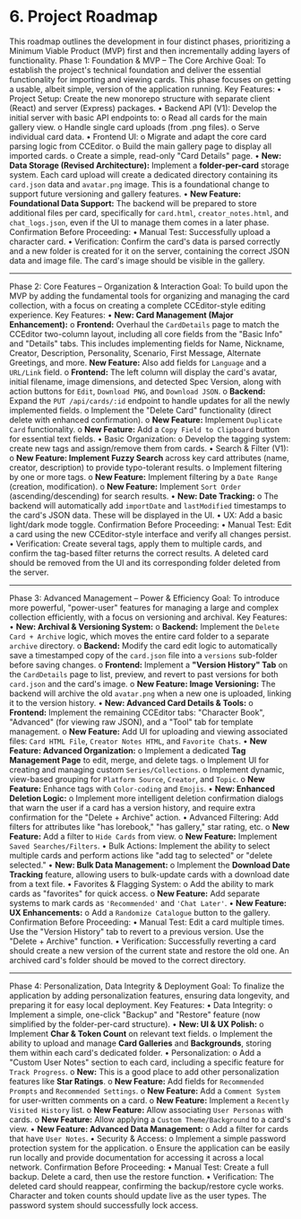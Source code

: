 # 6. Project Roadmap
This roadmap outlines the development in four distinct phases, prioritizing a Minimum Viable Product (MVP) first and then incrementally adding layers of functionality.
Phase 1: Foundation & MVP – The Core Archive
Goal: To establish the project's technical foundation and deliver the essential functionality for importing and viewing cards. This phase focuses on getting a usable, albeit simple, version of the application running.
Key Features:
•	Project Setup: Create the new monorepo structure with separate client (React) and server (Express) packages.
•	Backend API (V1): Develop the initial server with basic API endpoints to:
o	Read all cards for the main gallery view.
o	Handle single card uploads (from .png files).
o	Serve individual card data.
•	Frontend UI:
o	Migrate and adapt the core card parsing logic from CCEditor.
o	Build the main gallery page to display all imported cards.
o	Create a simple, read-only "Card Details" page.
•	**New: Data Storage (Revised Architecture):** Implement a **folder-per-card** storage system. Each card upload will create a dedicated directory containing its `card.json` data and `avatar.png` image. This is a foundational change to support future versioning and gallery features.
•	**New Feature: Foundational Data Support:** The backend will be prepared to store additional files per card, specifically for `card.html`, `creator_notes.html`, and `chat_logs.json`, even if the UI to manage them comes in a later phase.
Confirmation Before Proceeding:
•	Manual Test: Successfully upload a character card.
•	Verification: Confirm the card's data is parsed correctly and a new folder is created for it on the server, containing the correct JSON data and image file. The card's image should be visible in the gallery.

---
Phase 2: Core Features – Organization & Interaction
Goal: To build upon the MVP by adding the fundamental tools for organizing and managing the card collection, with a focus on creating a complete CCEditor-style editing experience.
Key Features:
•	**New: Card Management (Major Enhancement):**
o	**Frontend:** Overhaul the `CardDetails` page to match the CCEditor two-column layout, including all core fields from the "Basic Info" and "Details" tabs. This includes implementing fields for Name, Nickname, Creator, Description, Personality, Scenario, First Message, Alternate Greetings, and more. **New Feature:** Also add fields for `Language` and a `URL/Link` field.
o	**Frontend:** The left column will display the card's avatar, initial filename, image dimensions, and detected Spec Version, along with action buttons for `Edit`, `Download PNG`, and `Download JSON`.
o	**Backend:** Expand the `PUT /api/cards/:id` endpoint to handle updates for all the newly implemented fields.
o	Implement the "Delete Card" functionality (direct delete with enhanced confirmation).
o	**New Feature:** Implement `Duplicate Card` functionality.
o	**New Feature:** Add a `Copy Field to Clipboard` button for essential text fields.
•	Basic Organization:
o	Develop the tagging system: create new tags and assign/remove them from cards.
•	Search & Filter (V1):
o	**New Feature: Implement Fuzzy Search** across key card attributes (name, creator, description) to provide typo-tolerant results.
o	Implement filtering by one or more tags.
o	**New Feature:** Implement filtering by a `Date Range` (creation, modification).
o	**New Feature:** Implement `Sort Order` (ascending/descending) for search results.
•	**New: Date Tracking:**
o	The backend will automatically add `importDate` and `lastModified` timestamps to the card's JSON data. These will be displayed in the UI.
•	UX: Add a basic light/dark mode toggle.
Confirmation Before Proceeding:
•	Manual Test: Edit a card using the new CCEditor-style interface and verify all changes persist.
•	Verification: Create several tags, apply them to multiple cards, and confirm the tag-based filter returns the correct results. A deleted card should be removed from the UI and its corresponding folder deleted from the server.

---
Phase 3: Advanced Management – Power & Efficiency
Goal: To introduce more powerful, "power-user" features for managing a large and complex collection efficiently, with a focus on versioning and archival.
Key Features:
•	**New: Archival & Versioning System:**
o	**Backend:** Implement the `Delete Card + Archive` logic, which moves the entire card folder to a separate `archive` directory.
o	**Backend:** Modify the card edit logic to automatically save a timestamped copy of the `card.json` file into a `versions` sub-folder before saving changes.
o	**Frontend:** Implement a **"Version History" Tab** on the `CardDetails` page to list, preview, and revert to past versions for both `card.json` and the card's image.
o	**New Feature: Image Versioning:** The backend will archive the old `avatar.png` when a new one is uploaded, linking it to the version history.
•	**New: Advanced Card Details & Tools:**
o	**Frontend:** Implement the remaining CCEditor tabs: "Character Book", "Advanced" (for viewing raw JSON), and a "Tool" tab for template management.
o	**New Feature:** Add UI for uploading and viewing associated files: `Card HTML File`, `Creator Notes HTML`, and `Favorite Chats`.
•	**New Feature: Advanced Organization:**
o	Implement a dedicated **Tag Management Page** to edit, merge, and delete tags.
o	Implement UI for creating and managing custom `Series/Collections`.
o	Implement dynamic, view-based grouping for `Platform Source`, `Creator`, and `Topic`.
o	**New Feature:** Enhance tags with `Color-coding` and `Emojis`.
•	**New: Enhanced Deletion Logic:**
o	Implement more intelligent deletion confirmation dialogs that warn the user if a card has a version history, and require extra confirmation for the "Delete + Archive" action.
•	Advanced Filtering: Add filters for attributes like "has lorebook," "has gallery," star rating, etc.
o	**New Feature:** Add a filter to `Hide Cards` from view.
o	**New Feature:** Implement `Saved Searches/Filters`.
•	Bulk Actions: Implement the ability to select multiple cards and perform actions like "add tag to selected" or "delete selected."
•	**New: Bulk Data Management:**
o	Implement the **Download Date Tracking** feature, allowing users to bulk-update cards with a download date from a text file.
•	Favorites & Flagging System:
o	Add the ability to mark cards as "favorites" for quick access.
o	**New Feature:** Add separate systems to mark cards as `'Recommended'` and `'Chat Later'`.
•	**New Feature: UX Enhancements:**
o	Add a `Randomize Catalogue` button to the gallery.
Confirmation Before Proceeding:
•	Manual Test: Edit a card multiple times. Use the "Version History" tab to revert to a previous version. Use the "Delete + Archive" function.
•	Verification: Successfully reverting a card should create a new version of the current state and restore the old one. An archived card's folder should be moved to the correct directory.

---
Phase 4: Personalization, Data Integrity & Deployment
Goal: To finalize the application by adding personalization features, ensuring data longevity, and preparing it for easy local deployment.
Key Features:
•	Data Integrity:
o	Implement a simple, one-click "Backup" and "Restore" feature (now simplified by the folder-per-card structure).
•	**New: UI & UX Polish:**
o	Implement **Char & Token Count** on relevant text fields.
o	Implement the ability to upload and manage **Card Galleries** and **Backgrounds**, storing them within each card's dedicated folder.
•	Personalization:
o	Add a "Custom User Notes" section to each card, including a specific feature for `Track Progress`.
	o	**New:** This is a good place to add other personalization features like **Star Ratings**.
	o	**New Feature:** Add fields for `Recommended Prompts` and `Recommended Settings`.
	o	**New Feature:** Add a `Comment System` for user-written comments on a card.
	o	**New Feature:** Implement a `Recently Visited History` list.
	o	**New Feature:** Allow associating `User Personas` with cards.
	o	**New Feature:** Allow applying a `Custom Theme/Background` to a card's view.
•	**New Feature: Advanced Data Management:**
	o	Add a filter for cards that have `User Notes`.
•	Security & Access:
o	Implement a simple password protection system for the application.
	o	Ensure the application can be easily run locally and provide documentation for accessing it across a local network.
Confirmation Before Proceeding:
•	Manual Test: Create a full backup. Delete a card, then use the restore function.
•	Verification: The deleted card should reappear, confirming the backup/restore cycle works. Character and token counts should update live as the user types. The password system should successfully lock access.